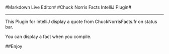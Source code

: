 #Markdown Live Editor#
#Chuck Norris Facts IntelliJ Plugin#


----------
This Plugin for IntelliJ display a quote from ChuckNorrisFacts.fr on status bar.

You can display a fact when you compile.

##Enjoy